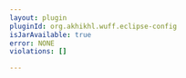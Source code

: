 ```yaml
---
layout: plugin
pluginId: org.akhikhl.wuff.eclipse-config
isJarAvailable: true
error: NONE
violations: []

---
```

